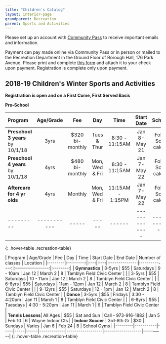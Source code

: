 ```yaml
---
title: "Children's Catalog"
layout: interior-page
grandparent: Recreation
parent: Sports and Activities
---
```

 
Please set up an account with [Community Pass](https://register.communitypass.net/reg/login.cfm?D%3CN%21%2E%22_W%22F%299SZWV%5C%21%3DHNW%3BR%3AZQI%2F79%2CKX03%3DBIP%27B%5EF%25U99%2B) to receive important emails and information. 

Payment can pay made online via Community Pass or in person or mailed to the Recreation Department in the Ground Floor of Borough Hall, 176 Park Avenue.  Please print and complete [this form](https://storage.googleapis.com/static.rutherford-nj.com/recreation/Recreation_ProgramRegistration.pdf) and attach it to your check upon payment. Registration is complete only upon payment.

## 2018-19 Children's Winter Sports and Activities
**Registration is open and on a First Come, First Served Basis**

**Pre-School**

| Program | Age/Grade | Fee |	Day | Time | Start Date |	Schedule | Location |
|:--------|:---------:|:---:|:---:|:----:|:-------------:|:---------:|:--------:|
| **Preschool 3 years** by 10/1/18 | 3yrs | $320 bi-monthly | Tues & Thur | 8:30 - 11:15AM | Jan 8-May 21 | Follows School calendar | Tamblyn Field Civic Center |
| **Preschool 4 years** by 10/1/18 | 4yrs | $480 bi-monthly | Mon, Wed & Fri | 8:30 - 11:15AM | Jan 7-May 22 | Follows School calendar | Tamblyn Field Civic Center |
| **Aftercare for 4 yr olds** | 4yrs | Monthly | Mon, Wed & Fri | 11:15AM - 1:15PM | Jan 7-May 22 | Follows School calendar | Tamblyn Field Civic Center |
|---------|-----------|-----|-----|------|-------------|------------------|-------------------|----------|
{: .hover-table .recreation-table}


| Program | Age/Grade | Fee |	Day | Time | Start Date | End Date | Number of classes | Location |
|:--------|:---------:|:---:|:---:|:--------------:|:-------------:|:-----------------:|:--------:|
| **Gymnastics** | 3-5yrs  | $55 | Saturdays | 9 - 10am         | Jan 12  | March 2 |  8 | Tamblyn Field Civic Center |
|                | 3-5yrs  | $55 | Saturdays | 10 - 11am        | Jan 12  | March 2 |  8 | Tamblyn Field Civic Center |
|                | 6-8yrs  | $55 | Saturdays | 11am - 12pm      | Jan 12  | March 2 |  8 | Tamblyn Field Civic Center |
|                | 9-12yrs | $55 | Saturdays | 12 - 1pm         | Jan 12  | March 2 |  8 | Tamblyn Field Civic Center |
| **Dance**      | 3-5yrs  | $55 | Fridays  | 3:30 - 4:20pm    | Jan 11  | March 1 | 8 | Tamblyn Field Civic Center |
|                | 6-8yrs  | $55 | Tuesdays  | 4:30 - 5:20pm    | Jan 11  | March 1 |  6 | Tamblyn Field Civic Center |     
| **Tennis Lessons**| All Ages | $55 | Sat and Sun  | Call - 973-916-1882 | Jan 5  | Feb 10 |  6 | Wayne Indoor Cts |
| **Indoor Soccer** | 3rd-8th Gr | $30 | Sundays  | Varies | Jan 6  | Feb 24 |  8 | School Gyms |
|---------|-----------|-----|-----|------|-------------|------------------|-------------------|----------|
{: .hover-table .recreation-table}






